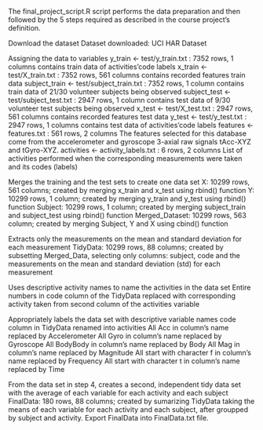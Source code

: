 The final_project_script.R script performs the data preparation and then followed by the 5 steps required as described in the course project’s definition.

Download the dataset
Dataset downloaded: UCI HAR Dataset

Assigning the data to variables
y_train <- test/y_train.txt : 7352 rows, 1 columns
contains train data of activities’code labels
x_train <- test/X_train.txt : 7352 rows, 561 columns
contains recorded features train data
subject_train <- test/subject_train.txt : 7352 rows, 1 column
contains train data of 21/30 volunteer subjects being observed
subject_test <- test/subject_test.txt : 2947 rows, 1 column
contains test data of 9/30 volunteer test subjects being observed
x_test <- test/X_test.txt : 2947 rows, 561 columns
contains recorded features test data
y_test <- test/y_test.txt : 2947 rows, 1 columns
contains test data of activities’code labels
features <- features.txt : 561 rows, 2 columns
The features selected for this database come from the accelerometer and gyroscope 3-axial raw signals tAcc-XYZ and tGyro-XYZ.
activities <- activity_labels.txt : 6 rows, 2 columns
List of activities performed when the corresponding measurements were taken and its codes (labels)



Merges the training and the test sets to create one data set
X: 10299 rows, 561 columns; created by merging x_train and x_test using rbind() function
Y: 10299 rows, 1 column; created by merging y_train and y_test using rbind() function
Subject: 10299 rows, 1 column; created by merging subject_train and subject_test using rbind() function
Merged_Dataset: 10299 rows, 563 column; created by merging Subject, Y and X using cbind() function

Extracts only the measurements on the mean and standard deviation for each measurement
TidyData: 10299 rows, 88 columns; created by subsetting Merged_Data, selecting only columns: subject, code and the measurements on the mean and standard deviation (std) for each measurement

Uses descriptive activity names to name the activities in the data set
Entire numbers in code column of the TidyData replaced with corresponding activity taken from second column of the activities variable

Appropriately labels the data set with descriptive variable names
code column in TidyData renamed into activities
All Acc in column’s name replaced by Accelerometer
All Gyro in column’s name replaced by Gyroscope
All BodyBody in column’s name replaced by Body
All Mag in column’s name replaced by Magnitude
All start with character f in column’s name replaced by Frequency
All start with character t in column’s name replaced by Time

From the data set in step 4, creates a second, independent tidy data set with the average of each variable for each activity and each subject
FinalData: 180 rows, 88 columns; created by sumarizing TidyData taking the means of each variable for each activity and each subject, after groupped by subject and activity.
Export FinalData into FinalData.txt file.
